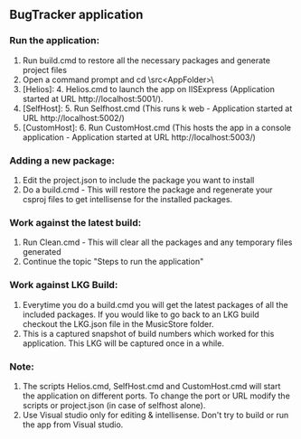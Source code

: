 ## BugTracker application

### Run the application:
1. Run build.cmd to restore all the necessary packages and generate project files
2. Open a command prompt and cd \src\<AppFolder>\
3. [Helios]:
	4. Helios.cmd to launch the app on IISExpress (Application started at URL http://localhost:5001/).
4. [SelfHost]:
	5. Run Selfhost.cmd (This runs k web - Application started at URL http://localhost:5002/)
5. [CustomHost]:
	6. Run CustomHost.cmd (This hosts the app in a console application - Application started at URL http://localhost:5003/)

### Adding a new package:
1. Edit the project.json to include the package you want to install
2. Do a build.cmd - This will restore the package and regenerate your csproj files to get intellisense for the installed packages.

### Work against the latest build:
1. Run Clean.cmd - This will clear all the packages and any temporary files generated
2. Continue the topic "Steps to run the application"

### Work against LKG Build:
1. Everytime you do a build.cmd you will get the latest packages of all the included packages. If you would like to go back to an LKG build checkout the LKG.json file in the MusicStore folder.
2. This is a captured snapshot of build numbers which worked for this application. This LKG will be captured once in a while. 

### Note:
1. The scripts Helios.cmd, SelfHost.cmd and CustomHost.cmd will start the application on different ports. To change the port or URL modify the scripts or project.json (in case of selfhost alone). 
2. Use Visual studio only for editing & intellisense. Don't try to build or run the app from Visual studio.